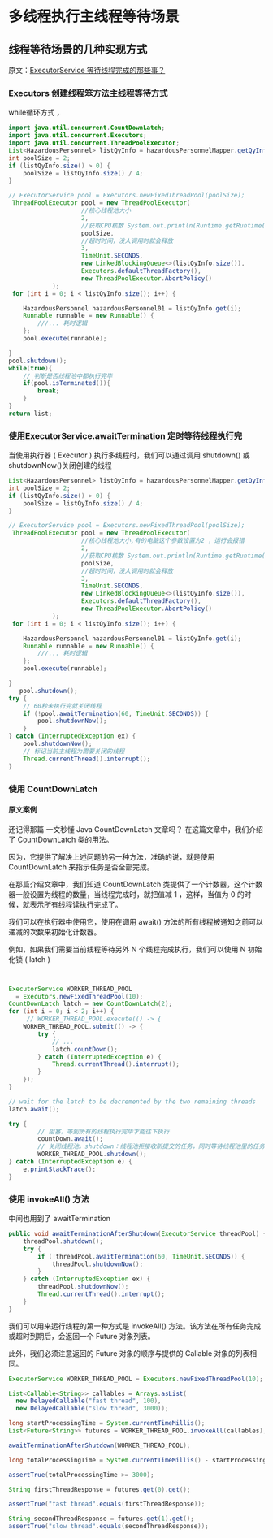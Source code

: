 # 多线程执行主线程等待场景


## 线程等待场景的几种实现方式

原文：[ExecutorService 等待线程完成的那些事？](https://www.twle.cn/t/373)


### Executors 创建线程笨方法主线程等待方式

while循环方式 ，

```java
import java.util.concurrent.CountDownLatch;
import java.util.concurrent.Executors;
import java.util.concurrent.ThreadPoolExecutor;
List<HazardousPersonnel> listQyInfo = hazardousPersonnelMapper.getQyInfo(dto);
int poolSize = 2;
if (listQyInfo.size() > 0) {
    poolSize = listQyInfo.size() / 4;
}

// ExecutorService pool = Executors.newFixedThreadPool(poolSize);
 ThreadPoolExecutor pool = new ThreadPoolExecutor(
                    //核心线程池大小
                    2,
                    //获取CPU核数 System.out.println(Runtime.getRuntime().availableProcessors());
                    poolSize,
                    //超时时间，没人调用时就会释放
                    3,
                    TimeUnit.SECONDS,
                    new LinkedBlockingQueue<>(listQyInfo.size()),
                    Executors.defaultThreadFactory(),
                    new ThreadPoolExecutor.AbortPolicy()
            );
 for (int i = 0; i < listQyInfo.size(); i++) {

    HazardousPersonnel hazardousPersonnel01 = listQyInfo.get(i);
    Runnable runnable = new Runnable() {
        ///... 耗时逻辑
    };
    pool.execute(runnable);

}
pool.shutdown();
while(true){
    // 判断是否线程池中都执行完毕
    if(pool.isTerminated()){
        break;
    }
}
return list;
```

### 使用ExecutorService.awaitTermination 定时等待线程执行完

当使用执行器 ( Executor ) 执行多线程时，我们可以通过调用 shutdown() 或 shutdownNow()关闭创建的线程

```java
List<HazardousPersonnel> listQyInfo = hazardousPersonnelMapper.getQyInfo(dto);
int poolSize = 2;
if (listQyInfo.size() > 0) {
    poolSize = listQyInfo.size() / 4;
}

// ExecutorService pool = Executors.newFixedThreadPool(poolSize);
 ThreadPoolExecutor pool = new ThreadPoolExecutor(
                    //核心线程池大小,有的电脑这个参数设置为2 ，运行会报错
                    2,
                    //获取CPU核数 System.out.println(Runtime.getRuntime().availableProcessors());
                    poolSize,
                    //超时时间，没人调用时就会释放
                    3,  
                    TimeUnit.SECONDS,
                    new LinkedBlockingQueue<>(listQyInfo.size()),
                    Executors.defaultThreadFactory(),
                    new ThreadPoolExecutor.AbortPolicy()
            );
 for (int i = 0; i < listQyInfo.size(); i++) {

    HazardousPersonnel hazardousPersonnel01 = listQyInfo.get(i);
    Runnable runnable = new Runnable() {
        ///... 耗时逻辑
    };
    pool.execute(runnable);

}
   pool.shutdown();
try {
    // 60秒未执行完就关闭线程
    if (!pool.awaitTermination(60, TimeUnit.SECONDS)) {
        pool.shutdownNow();
    }
} catch (InterruptedException ex) {
    pool.shutdownNow();
    // 标记当前主线程为需要关闭的线程
    Thread.currentThread().interrupt();
}

```


### 使用 CountDownLatch

#### 原文案例


还记得那篇 一文秒懂 Java CountDownLatch 文章吗？ 在这篇文章中，我们介绍了 CountDownLatch 类的用法。

因为，它提供了解决上述问题的另一种方法，准确的说，就是使用 CountDownLatch 来指示任务是否全部完成。

在那篇介绍文章中，我们知道 CountDownLatch 类提供了一个计数器，这个计数器一般设置为线程的数量，当线程完成时，就把值减 1 ，这样，当值为 0 的时候，就表示所有线程读执行完成了。

我们可以在执行器中使用它，使用在调用 await() 方法的所有线程被通知之前可以递减的次数来初始化计数器。

例如，如果我们需要当前线程等待另外 N 个线程完成执行，我们可以使用 N 初始化锁 ( latch )

```java


ExecutorService WORKER_THREAD_POOL 
  = Executors.newFixedThreadPool(10);
CountDownLatch latch = new CountDownLatch(2);
for (int i = 0; i < 2; i++) {
     // WORKER_THREAD_POOL.execute(() -> {
    WORKER_THREAD_POOL.submit(() -> {
        try {
            // ...
            latch.countDown();
        } catch (InterruptedException e) {
            Thread.currentThread().interrupt();
        }
    });
}

// wait for the latch to be decremented by the two remaining threads
latch.await();

try {
        // 阻塞，等到所有的线程执行完毕才能往下执行
        countDown.await();
        // 关闭线程池。shutdown：线程池拒接收新提交的任务，同时等待线程池里的任务执行完毕后关闭线程池。
        WORKER_THREAD_POOL.shutdown();
} catch (InterruptedException e) {
    e.printStackTrace();
}
```

### 使用 invokeAll() 方法

中间也用到了 awaitTermination 

```java
public void awaitTerminationAfterShutdown(ExecutorService threadPool) {
    threadPool.shutdown();
    try {
        if (!threadPool.awaitTermination(60, TimeUnit.SECONDS)) {
            threadPool.shutdownNow();
        }
    } catch (InterruptedException ex) {
        threadPool.shutdownNow();
        Thread.currentThread().interrupt();
    }
}
```



我们可以用来运行线程的第一种方式是 invokeAll() 方法。该方法在所有任务完成或超时到期后，会返回一个 Future 对象列表。

此外，我们必须注意返回的 Future 对象的顺序与提供的 Callable 对象的列表相同。

```java
ExecutorService WORKER_THREAD_POOL = Executors.newFixedThreadPool(10);

List<Callable<String>> callables = Arrays.asList(
  new DelayedCallable("fast thread", 100), 
  new DelayedCallable("slow thread", 3000));

long startProcessingTime = System.currentTimeMillis();
List<Future<String>> futures = WORKER_THREAD_POOL.invokeAll(callables);

awaitTerminationAfterShutdown(WORKER_THREAD_POOL);

long totalProcessingTime = System.currentTimeMillis() - startProcessingTime;

assertTrue(totalProcessingTime >= 3000);

String firstThreadResponse = futures.get(0).get();

assertTrue("fast thread".equals(firstThreadResponse));

String secondThreadResponse = futures.get(1).get();
assertTrue("slow thread".equals(secondThreadResponse));
```